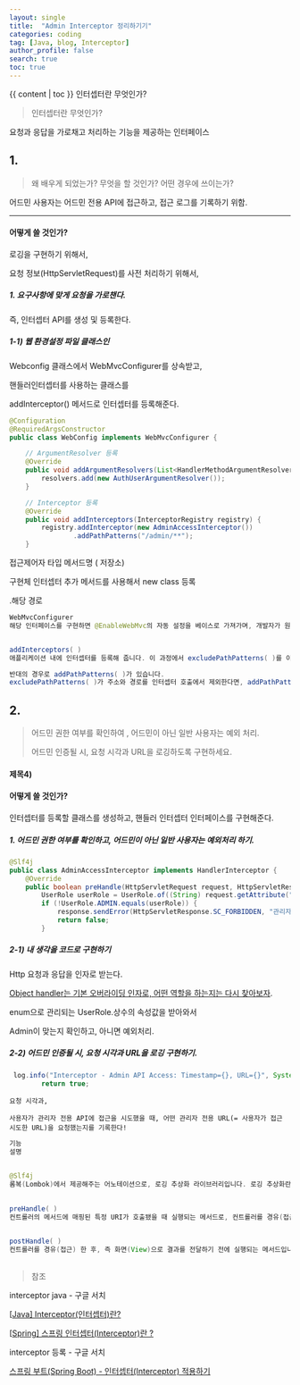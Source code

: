 ```yaml
---
layout: single
title:  "Admin Interceptor 정리하기기"
categories: coding
tag: [Java, blog, Interceptor]
author_profile: false
search: true
toc: true
---
```


{{ content | toc }}
인터셉터란 무엇인가?

> 인터셉터란 무엇인가?

요청과 응답을 가로채고 처리하는 기능을 제공하는 인터페이스



## 1.

> 왜 배우게 되었는가? 무엇을 할 것인가? 어떤 경우에 쓰이는가?

어드민 사용자는 어드민 전용 API에 접근하고, 접근 로그를 기록하기 위함.

------



#### 어떻게 쓸 것인가?

로깅을 구현하기 위해서,

요청 정보(HttpServletRequest)를 사전 처리하기 위해서,

##### 1. 요구사항에 맞게 요청을 가로챈다.

즉, 인터셉터 API를 생성 및 등록한다.

##### 1-1) 웹 환경설정 파일 클래스인 

Webconfig 클래스에서 WebMvcConfigurer를 상속받고,

핸들러인터셉터를 사용하는 클래스를

addInterceptor() 메서드로 인터셉터를 등록해준다.

```java
@Configuration
@RequiredArgsConstructor
public class WebConfig implements WebMvcConfigurer {

    // ArgumentResolver 등록
    @Override
    public void addArgumentResolvers(List<HandlerMethodArgumentResolver> resolvers) {
        resolvers.add(new AuthUserArgumentResolver());
    }

    // Interceptor 등록
    @Override
    public void addInterceptors(InterceptorRegistry registry) {
        registry.addInterceptor(new AdminAccessInterceptor())
                .addPathPatterns("/admin/**");
    }
```



접근제어자 타입 메서드명 ( 저장소)

구현체 인터셉터 추가 메서드를 사용해서 new class 등록

.해당 경로



```java
WebMvcConfigurer
해당 인터페이스를 구현하면 @EnableWebMvc의 자동 설정을 베이스로 가져가며, 개발자가 원하는 설정까지 추가할 수 있다는 장점이 있습니다. (Override 가능)


addInterceptors( )
애플리케이션 내에 인터셉터를 등록해 줍니다. 이 과정에서 excludePathPatterns( )를 이용하면, 메서드의 인자로 전달하는 주소(URI)와 경로(Path)는 인터셉터 호출에서 제외시킵니다. 여기서 해당 메서드는 resources의 모든 정적(static) 파일을 무시(ignore)하겠다는 의미로 사용됩니다.

반대의 경우로 addPathPatterns( )가 있습니다. 
excludePathPatterns( )가 주소와 경로를 인터셉터 호출에서 제외한다면, addPathPatterns( )는 인터셉터를 호출하는 주소와 경로를 추가하는 개념입니다.
```



## 2. 

> 어드민 권한 여부를 확인하여 , 어드민이 아닌 일반 사용자는 예외 처리.
>
> 어드민 인증될 시, 요청 시각과 URL을 로깅하도록 구현하세요.

####  제목4)

#### 어떻게 쓸 것인가?

인터셉터를 등록할 클래스를 생성하고, 핸들러 인터셉터 인터페이스를 구현해준다. 

##### 1. 어드민 권한 여부를 확인하고, 어드민이 아닌 일반 사용자는 예외처리 하기.

```java
@Slf4j
public class AdminAccessInterceptor implements HandlerInterceptor {
    @Override
    public boolean preHandle(HttpServletRequest request, HttpServletResponse response, Object handler) throws Exception {
        UserRole userRole = UserRole.of((String) request.getAttribute("userRole"));
        if (!UserRole.ADMIN.equals(userRole)) {
            response.sendError(HttpServletResponse.SC_FORBIDDEN, "관리자 권한이 필요합니다.");
            return false;
        }
```



##### 2-1)  내 생각을 코드로 구현하기

Http 요청과 응답을 인자로 받는다.

 <u>Object handler는 기본 오버라이딩 인자로, 어떤 역할을 하는지는 다시 찾아보자</u>.

enum으로 관리되는 UserRole.상수의 속성값을 받아와서

Admin이 맞는지 확인하고, 아니면 예외처리.



##### 2-2)  어드민 인증될 시, 요청 시각과 URL을 로깅 구현하기.

```java
 log.info("Interceptor - Admin API Access: Timestamp={}, URL={}", System.currentTimeMillis(), request.getRequestURI());
        return true;
```

`요청 시각과, `

`사용자가 관리자 전용 API에 접근을 시도했을 때, 어떤 관리자 전용 URL(= 사용자가 접근 시도한 URL)을 요청했는지를 기록한다!`

```java
기능
설명


@Slf4j
롬복(Lombok)에서 제공해주는 어노테이션으로, 로깅 추상화 라이브러리입니다. 로깅 추상화란, 로깅을 직접 하지 않고 로깅 구현체를 찾아 기능을 사용할 수 있게 해주는 것을 의미합니다.
    

preHandle( )
컨트롤러의 메서드에 매핑된 특정 URI가 호출됐을 때 실행되는 메서드로, 컨트롤러를 경유(접근)하기 직전에 실행되는 메서드입니다. 우리는 사용자가 어떠한 기능을 수행했는지 파악하기 위해, 해당 메서드(기능)와 매핑된 URI 정보가 로그로 출력되도록 처리합니다.

    
postHandle( )
컨트롤러를 경유(접근) 한 후, 즉 화면(View)으로 결과를 전달하기 전에 실행되는 메서드입니다. preHandle( )과는 반대로 요청(Request)의 끝을 알리는 로그가 콘솔에 출력되도록 처리합니다.
    
```



> 참조

interceptor java - 구글 서치

[[Java\] Interceptor(인터셉터)란?](https://plitche-dev.tistory.com/10)

[[Spring\] 스프링 인터셉터(Interceptor)란 ?](https://popo015.tistory.com/115)

interceptor 등록 - 구글 서치

[스프링 부트(Spring Boot) - 인터셉터(Interceptor) 적용하기](https://congsong.tistory.com/24)
